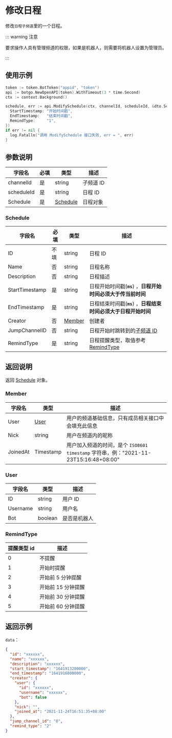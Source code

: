 # 修改日程

修改`日程子频道`里的一个日程。

::: warning 注意

要求操作人具有管理频道的权限，如果是机器人，则需要将机器人设置为管理员。

:::

## 使用示例

```go
token := token.BotToken("appid", "token")
api := botgo.NewOpenAPI(token).WithTimeout(3 * time.Second)
ctx := context.Background()

schedule, err := api.ModifySchedule(ctx, channelId, scheduleId, &dto.Schedule{
  StartTimestamp: "开始时间戳",
  EndTimestamp:   "结束时间戳",
  RemindType:     "1",
})
if err != nil {
  log.Fatalln("调用 ModifySchedule 接口失败, err = ", err)
}
```

## 参数说明

| 字段名     | 必填 | 类型                                | 描述      |
| ---------- | ---- | ----------------------------------- | --------- |
| channelId  | 是   | string                              | 子频道 ID |
| scheduleId | 是   | string                              | 日程 ID   |
| Schedule   | 是   | [Schedule](#Schedule) | 日程对象  |

### Schedule

| 字段名          | 必填 | 类型              | 描述                                                            |
| --------------- | ---- | ----------------- | --------------------------------------------------------------- |
| ID              | 不填  |string            | 日程 ID                                         |
| Name            | 否   | string            | 日程名称                                                        |
| Description     | 否   | string            | 日程描述                                                        |
| StartTimestamp | 是   | string            | 日程开始时间戳(**`ms`**) ，**日程开始时间必须大于传当前时间**   |
| EndTimestamp   | 是   | string            | 日程结束时间戳(**`ms`**) ，**日程结束时间必须大于日程开始时间** |
| Creator         | 否   | [Member](#member) | 创建者                                                          |
| JumpChannelID | 否   | string            | 日程开始时跳转到的[子频道 ID](../../model/channel.md)              |
| RemindType     | 是   | string            | 日程提醒类型，取值参考[RemindType](#remindtype)                 |

## 返回说明

返回 [Schedule](#schedule) 对象。

### Member

| 字段名    | 类型          | 描述                                                                                 |
| --------- | ------------- | ------------------------------------------------------------------------------------ |
| User      | [User](#user) | 用户的频道基础信息，只有成员相关接口中会填充此信息                                   |
| Nick      | string        | 用户在频道内的昵称                                                                   |
| JoinedAt  | Timestamp        | 用户加入频道的时间，是个 `ISO8601 timestamp` 字符串，例："2021-11-23T15:16:48+08:00" |

### User

| 字段名   | 类型    | 描述         |
| -------- | ------- | ------------ |
| ID       | string  | 用户 ID      |
| Username | string  | 用户名       |
| Bot      | boolean | 是否是机器人 |

### RemindType

| 提醒类型 id | 描述               |
| ----------- | ------------------ |
| 0           | 不提醒             |
| 1           | 开始时提醒         |
| 2           | 开始前 5 分钟提醒  |
| 3           | 开始前 15 分钟提醒 |
| 4           | 开始前 30 分钟提醒 |
| 5           | 开始前 60 分钟提醒 |

## 返回示例

`data`：

```json
{
  "id": "xxxxxx",
  "name": "xxxxxx",
  "description": "xxxxxx",
  "start_timestamp": "1641913200000",
  "end_timestamp": "1641916800000",
  "creator": {
    "user": {
      "id": "xxxxxx",
      "username": "xxxxxx",
      "bot": false
    },
    "nick": "",
    "joined_at": "2021-11-24T16:51:35+08:00"
  },
  "jump_channel_id": "0",
  "remind_type": "2"
}
```
